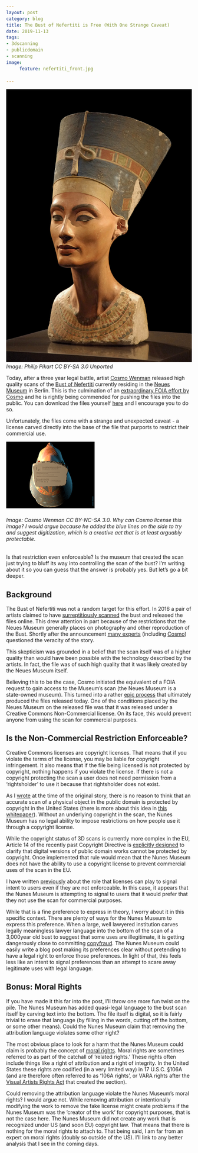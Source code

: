 ```yaml
---
layout: post
category: blog
title: The Bust of Nefertiti is Free (With One Strange Caveat)
date: 2019-11-13
tags:
- 3dscanning
- publicdomain
- scanning
image:
     feature: nefertiti_front.jpg

---
```


![Nefertiti Scan](/images/nefertiti_front.jpg)
*Image: Philip Pikart CC BY-SA 3.0 Unported*

Today, after a three year legal battle, artist [Cosmo Wenman](https://cosmowenman.com/) released high quality scans of the [Bust of Nefertiti](https://en.wikipedia.org/wiki/Nefertiti_Bust) currently residing in the [Neues Museum](https://www.smb.museum/en/museums-institutions/neues-museum/home.html) in Berlin.  This is the culmination of an [extraordinary FOIA effort by Cosmo](https://reason.com/2019/11/13/a-german-museum-tried-to-hide-this-stunning-3d-scan-of-an-iconic-egyptian-artifact-today-you-can-see-it-for-the-first-time/) and he is rightly being commended for pushing the files into the public.  You can download the files yourself [here](https://www.thingiverse.com/thing:3974391) and I encourage you to do so.

Unfortunately, the files come with a strange and unexpected caveat - a license carved directly into the base of the file that purports to restrict their commercial use.

![Nefertiti License](/images/nefertiti_scan_license.png)
###### Image: Cosmo Wenman CC BY-NC-SA 3.0. Why can Cosmo license this image? I would argue because he added the blue lines on the side to try and suggest digitization, which is a creative act that is at least arguably protectable.

Is that restriction even enforceable?  Is the museum that created the scan just trying to bluff its way into controlling the scan of the bust?  I’m writing about it so you can guess that the answer is probably yes.  But let’s go a bit deeper.

## Background

The Bust of Nefertiti was not a random target for this effort. In 2016 a pair of artists claimed to have [surreptitiously scanned](https://www.nytimes.com/2016/03/02/arts/design/other-nefertiti-3d-printer.html) the bust and released the files online.  This drew attention in part because of the restrictions that the Neues Museum generally places on photography and other reproduction of the Bust.  Shortly after the announcement [many experts](https://www.nytimes.com/2016/03/02/arts/design/other-nefertiti-3d-printer.html) (including [Cosmo](https://cosmowenman.com/2016/03/08/the-nefertiti-3d-scan-heist-is-a-hoax/)) questioned the veracity of the story.  

This skepticism was grounded in a belief that the scan itself was of a higher quality than would have been possible with the technology described by the artists.  In fact, the file was of such high quality that it was likely created by the Neues Museum itself.

Believing this to be the case, Cosmo initiated the equivalent of a FOIA request to gain access to the Museum’s scan (the Neues Museum is a state-owned museum).  This turned into a rather [epic process](https://reason.com/2019/11/13/a-german-museum-tried-to-hide-this-stunning-3d-scan-of-an-iconic-egyptian-artifact-today-you-can-see-it-for-the-first-time/) that ultimately produced the files released today.  One of the conditions placed by the Neues Museum on the released file was that it was released under a Creative Commons Non-Commercial license. On its face, this would prevent anyone from using the scan for commercial purposes.

## Is the Non-Commercial Restriction Enforceable?

Creative Commons licenses are copyright licenses.  That means that if you violate the terms of the license, you may be liable for copyright infringement.  It also means that if the file being licensed is not protected by copyright, nothing happens if you violate the license.  If there is not a copyright protecting the scan a user does not need permission from a ‘rightsholder’ to use it because that rightsholder does not exist.

As I [wrote](https://michaelweinberg.org/post/140380940730/the-bust-of-nefertiti-who-owns-the-copyright-to) at the time of the original story, there is no reason to think that an accurate scan of a physical object in the public domain is protected by copyright in the United States (there is more about this idea in [this whitepaper](https://michaelweinberg.org/post/145249263845/new-whitepaper-on-3d-scanning-and-the-lack-of)).  Without an underlying copyright in the scan, the Nunes Museum has no legal ability to impose restrictions on how people use it through a copyright license.  

While the copyright status of 3D scans is currently more complex in the EU, Article 14 of the recently past Copyright Directive is [explicitly designed](https://www.communia-association.org/2019/06/25/implementing-copyright-directive-protecting-public-domain-article-14/) to clarify that digital versions of public domain works cannot be protected by copyright.  Once implemented that rule would mean that the Nunes Museum does not have the ability to use a copyright license to prevent commercial uses of the scan in the EU.

I have written [previously](https://michaelweinberg.org/post/161404432100/disclaim-and-request-a-way-forward-for-creative) about the role that licenses can play to signal intent to users even if they are not enforceable. In this case, it appears that the Nunes Museum is attempting to signal to users that it would prefer that they not use the scan for commercial purposes.

While that is a fine preference to express in theory, I worry about it in this specific context.  There are plenty of ways for the Nunes Museum to express this preference.  When a large, well lawyered institution carves legally meaningless lawyer language into the bottom of the scan of a 3,000year old bust to suggest that some uses are illegitimate, it is getting dangerously close to committing [copyfraud](https://michaelweinberg.org/post/109815466035/doubling-down-on-copyfraud-you-dont-need).  The Nunes Museum could easily write a blog post making its preferences clear without pretending to have a legal right to enforce those preferences.  In light of that, this feels less like an intent to signal preferences than an attempt to scare away legitimate uses with legal language.

## Bonus: Moral Rights

If you have made it this far into the post, I’ll throw one more fun twist on the pile.  The Nunes Museum has added quasi-legal language to the bust scan itself by carving text into the bottom.  The file itself is digital, so it is fairly trivial to erase that language (by filling in the words, cutting off the bottom, or some other means).  Could the Nunes Museum claim that removing the attribution language violates some other right?

The most obvious place to look for a harm that the Nunes Museum could claim is probably the concept of [moral rights](https://en.wikipedia.org/wiki/Moral_rights). Moral rights are sometimes referred to as part of the catchall of ‘related rights.’  These rights often include things like a right of attribution and a right of integrity.  In the United States these rights are codified (in a very limited way) in 17 U.S.C. §106A (and are therefore often referred to as ‘106A rights’, or VARA rights after the [Visual Artists Rights Act](https://en.wikipedia.org/wiki/Visual_Artists_Rights_Act) that created the section).

Could removing the attribution language violate the Nunes Museum’s moral rights?  I would argue not.  While removing attribution or intentionally modifying the work to remove the fake license might create problems if the Nunes Museum was the ‘creator of the work’ for copyright purposes, that is not the case here.  The Nunes Museum did not create any work that is recognized under US (and soon EU) copyright law.  That means that there is nothing for the moral rights to attach to.  That being said, I am far from an expert on moral rights (doubly so outside of the US).  I’ll link to any better analysis that I see in the coming days.  
